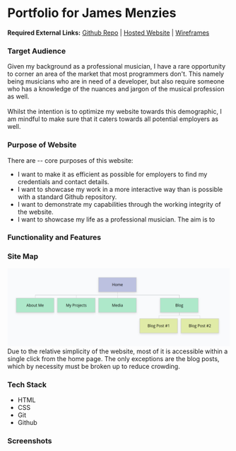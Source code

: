 # Portfolio for James Menzies

**Required External Links:**   [Github Repo](https://github.com/redbrickhut/James_Menzies_Portfolio) |  [Hosted Website]() | <a href="docs/wireframes.pdf" target="_blank">Wireframes</a>

### Target Audience

Given my background as a professional musician, I have a rare opportunity to corner an area of the market that most programmers don't. This namely being musicians who are in need of a developer, but also require someone who has a knowledge of the nuances and jargon of the musical profession as well.\
\
Whilst the intention is to optimize my website towards this demographic, I am mindful to make sure that it caters towards all potential employers as well.
### Purpose of Website

There are -- core purposes of this website:
* I want to make it as efficient as possible for employers to find my credentials and contact details.
* I want to showcase my work in a more interactive way than is possible with a standard Github repository.
* I want to demonstrate my capabilities through the working integrity of the website.
* I want to showcase my life as a professional musician. The aim is to 
### Functionality and Features

### Site Map

![Site map](docs/sitemap.png)
Due to the relative simplicity of the website, most of it is accessible within a single click from the home page. The only exceptions are the blog posts, which by necessity must be broken up to reduce crowding. 

### Tech Stack
* HTML
* CSS
* Git
* Github

### Screenshots



